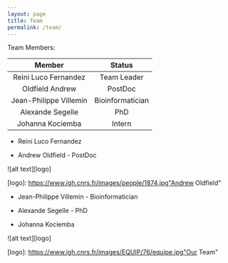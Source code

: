 ```yaml
---
layout: page
title: Team
permalink: /team/
---
```


Team Members: 


Member | Status |
| :---:         |     :---:      | 
Reini Luco Fernandez | Team Leader |
Oldfield Andrew | PostDoc |
Jean-Philippe Villemin | Bioinformatician |
Alexande Segelle | PhD |
Johanna Kociemba | Intern |

* Reini Luco Fernandez

* Andrew Oldfield - PostDoc

![alt text][logo]

[logo]: https://www.igh.cnrs.fr/images/people/1874.jpg"Andrew Oldfield"

* Jean-Philippe Villemin - Bioinformatician

* Alexande Segelle - PhD

* Johanna Kociemba

![alt text][logo]

[logo]: https://www.igh.cnrs.fr/images/EQUIP/76/equipe.jpg"Our Team"

